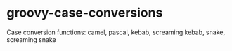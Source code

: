 # groovy-case-conversions
Case conversion functions: camel, pascal, kebab, screaming kebab, snake, screaming snake

